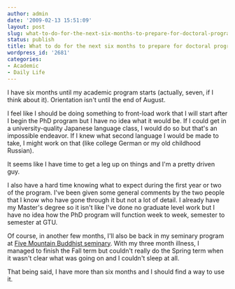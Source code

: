 ```yaml
---
author: admin
date: '2009-02-13 15:51:09'
layout: post
slug: what-to-do-for-the-next-six-months-to-prepare-for-doctoral-program
status: publish
title: What to do for the next six months to prepare for doctoral program?
wordpress_id: '2681'
categories:
- Academic
- Daily Life
---
```

I have six months until my academic program starts (actually, seven, if I think about it). Orientation isn't until the end of August.

I feel like I should be doing something to front-load work that I will start after I begin the PhD program but I have no idea what it would be. If I could get in a university-quality Japanese language class, I would do so but that's an impossible endeavor. If I knew what second language I would be made to take, I might work on that (like college German or my old childhood Russian).

It seems like I have time to get a leg up on things and I'm a pretty driven guy.

I also have a hard time knowing what to expect during the first year or two of the program. I've been given some general comments by the two people that I know who have gone through it but not a lot of detail. I already have my Master's degree so it isn't like I've done no graduate level work but I have no idea how the PhD program will function week to week, semester to semester at GTU.

Of course, in another few months, I'll also be back in my seminary program at <a href="http://www.five-mountain.org/">Five Mountain Buddhist seminary</a>. With my three month illness, I managed to finish the Fall term but couldn't really do the Spring term when it wasn't clear what was going on and I couldn't sleep at all. 

That being said, I have more than six months and I should find a way to use it.
